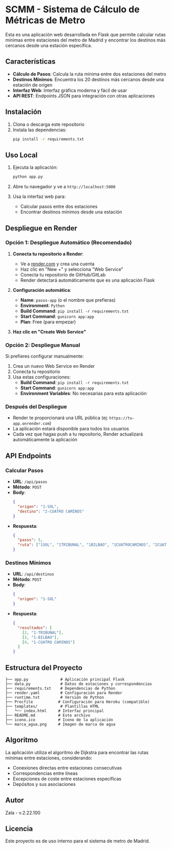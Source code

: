 # SCMM - Sistema de Cálculo de Métricas de Metro

Esta es una aplicación web desarrollada en Flask que permite calcular rutas mínimas entre estaciones del metro de Madrid y encontrar los destinos más cercanos desde una estación específica.

## Características

- **Cálculo de Pasos**: Calcula la ruta mínima entre dos estaciones del metro
- **Destinos Mínimos**: Encuentra los 20 destinos más cercanos desde una estación de origen
- **Interfaz Web**: Interfaz gráfica moderna y fácil de usar
- **API REST**: Endpoints JSON para integración con otras aplicaciones

## Instalación

1. Clona o descarga este repositorio
2. Instala las dependencias:
   ```bash
   pip install -r requirements.txt
   ```

## Uso Local

1. Ejecuta la aplicación:
   ```bash
   python app.py
   ```

2. Abre tu navegador y ve a `http://localhost:5000`

3. Usa la interfaz web para:
   - Calcular pasos entre dos estaciones
   - Encontrar destinos mínimos desde una estación

## Despliegue en Render

### Opción 1: Despliegue Automático (Recomendado)

1. **Conecta tu repositorio a Render**:
   - Ve a [render.com](https://render.com) y crea una cuenta
   - Haz clic en "New +" y selecciona "Web Service"
   - Conecta tu repositorio de GitHub/GitLab
   - Render detectará automáticamente que es una aplicación Flask

2. **Configuración automática**:
   - **Name**: `pasos-app` (o el nombre que prefieras)
   - **Environment**: `Python`
   - **Build Command**: `pip install -r requirements.txt`
   - **Start Command**: `gunicorn app:app`
   - **Plan**: Free (para empezar)

3. **Haz clic en "Create Web Service"**

### Opción 2: Despliegue Manual

Si prefieres configurar manualmente:

1. Crea un nuevo Web Service en Render
2. Conecta tu repositorio
3. Usa estas configuraciones:
   - **Build Command**: `pip install -r requirements.txt`
   - **Start Command**: `gunicorn app:app`
   - **Environment Variables**: No necesarias para esta aplicación

### Después del Despliegue

- Render te proporcionará una URL pública (ej: `https://tu-app.onrender.com`)
- La aplicación estará disponible para todos los usuarios
- Cada vez que hagas push a tu repositorio, Render actualizará automáticamente la aplicación

## API Endpoints

### Calcular Pasos
- **URL**: `/api/pasos`
- **Método**: `POST`
- **Body**: 
  ```json
  {
    "origen": "1-SOL",
    "destino": "2-CUATRO CAMINOS"
  }
  ```
- **Respuesta**:
  ```json
  {
    "pasos": 5,
    "ruta": ["1SOL", "1TRIBUNAL", "1BILBAO", "1CUATROCAMINOS", "2CUATROCAMINOS"]
  }
  ```

### Destinos Mínimos
- **URL**: `/api/destinos`
- **Método**: `POST`
- **Body**:
  ```json
  {
    "origen": "1-SOL"
  }
  ```
- **Respuesta**:
  ```json
  {
    "resultados": [
      [2, "1-TRIBUNAL"],
      [3, "1-BILBAO"],
      [4, "1-CUATRO CAMINOS"]
    ]
  }
  ```

## Estructura del Proyecto

```
├── app.py              # Aplicación principal Flask
├── data.py             # Datos de estaciones y correspondencias
├── requirements.txt    # Dependencias de Python
├── render.yaml         # Configuración para Render
├── runtime.txt         # Versión de Python
├── Procfile           # Configuración para Heroku (compatible)
├── templates/          # Plantillas HTML
│   └── index.html     # Interfaz principal
├── README.md          # Este archivo
├── icono.ico          # Icono de la aplicación
└── marca_agua.png     # Imagen de marca de agua
```

## Algoritmo

La aplicación utiliza el algoritmo de Dijkstra para encontrar las rutas mínimas entre estaciones, considerando:

- Conexiones directas entre estaciones consecutivas
- Correspondencias entre líneas
- Excepciones de coste entre estaciones específicas
- Depósitos y sus asociaciones

## Autor

Zala - v.2.22.100

## Licencia

Este proyecto es de uso interno para el sistema de metro de Madrid. 